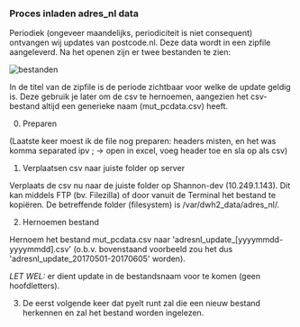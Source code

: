 ### Proces inladen adres_nl data

Periodiek (ongeveer maandelijks, periodiciteit is niet consequent) ontvangen wij updates van postcode.nl.
Deze data wordt in een zipfile aangeleverd. Na het openen zijn er twee bestanden te zien:

![bestanden](https://github.com/NLHEALTHCARE/FHIRVAULT/blob/2.0.1-zomerwendesprint-test/mappings/adres_nl/images/folder_adresnl.png)

In de titel van de zipfile is de periode zichtbaar voor welke de update geldig is. Deze gebruik je later om de csv te hernoemen, aangezien het csv-bestand altijd een generieke naam (mut_pcdata.csv) heeft.  

0. Preparen

(Laatste keer moest ik de file nog preparen: headers misten, en het was komma separated ipv ; -> open in excel, voeg header toe en sla op als csv)

1. Verplaatsen csv naar juiste folder op server

Verplaats de csv nu naar de juiste folder op Shannon-dev (10.249.1.143). Dit kan middels FTP (bv. Filezilla) of door vanuit de Terminal het bestand te kopiëren. De betreffende folder (filesystem) is /var/dwh2_data/adres_nl/.

2. Hernoemen bestand

Hernoem het bestand mut_pcdata.csv naar 'adresnl_update_[yyyymmdd-yyyymmdd].csv' (o.b.v. bovenstaand voorbeeld zou het dus 'adresnl_update_20170501-20170605' worden). 

*LET WEL:* er dient update in de bestandsnaam voor te komen (geen hoofdletters).

3. De eerst volgende keer dat pyelt runt zal die een nieuw bestand herkennen en zal het bestand worden ingelezen.

